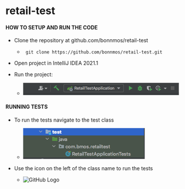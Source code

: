 # retail-test

#### HOW TO SETUP AND RUN THE CODE

* Clone the repository at github.com/bonnmos/retail-test
  * ```  git clone https://github.com/bonnmos/retail-test.git  ```
* Open project in IntelliJ IDEA 2021.1
* Run the project:
  
  * ![GitHub Logo](/run-retail.png)

#### RUNNING TESTS

* To run the tests navigate to the test class

  * ![GitHub Logo](/test-file.png)

* Use the icon on the left of the class name to run the tests 
  * ![GitHub Logo](/run-detail.png)
